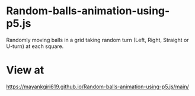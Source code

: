 # Random-balls-animation-using-p5.js
Randomly moving balls in a grid taking random turn (Left, Right, Straight or  U-turn) at each square.

# View at
https://mayankgiri619.github.io/Random-balls-animation-using-p5.js/main/
